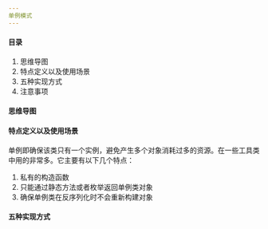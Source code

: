 ```yaml
---
单例模式
---
```


#### 目录

1. 思维导图
2. 特点定义以及使用场景
3. 五种实现方式
4. 注意事项

#### 思维导图

#### 特点定义以及使用场景

单例即确保该类只有一个实例，避免产生多个对象消耗过多的资源。在一些工具类中用的非常多。它主要有以下几个特点：

1. 私有的构造函数
2. 只能通过静态方法或者枚举返回单例类对象
3. 确保单例类在反序列化时不会重新构建对象

#### 五种实现方式

